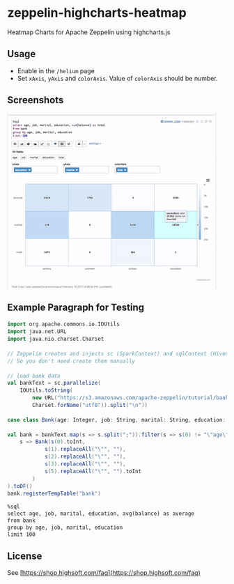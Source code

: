 # zeppelin-highcharts-heatmap

Heatmap Charts for Apache Zeppelin using highcharts.js

## Usage

- Enable in the `/helium` page
- Set `xAxis`, `yAxis` and `colorAxis`. Value of `colorAxis` should be number.  

## Screenshots 

![](https://raw.githubusercontent.com/1ambda/zeppelin-highcharts-heatmap/master/screenshots/heatmap-usage.gif)

## Example Paragraph for Testing

```scala
import org.apache.commons.io.IOUtils
import java.net.URL
import java.nio.charset.Charset

// Zeppelin creates and injects sc (SparkContext) and sqlContext (HiveContext or SqlContext)
// So you don't need create them manually

// load bank data
val bankText = sc.parallelize(
    IOUtils.toString(
        new URL("https://s3.amazonaws.com/apache-zeppelin/tutorial/bank/bank.csv"),
        Charset.forName("utf8")).split("\n"))

case class Bank(age: Integer, job: String, marital: String, education: String, balance: Integer)

val bank = bankText.map(s => s.split(";")).filter(s => s(0) != "\"age\"").map(
    s => Bank(s(0).toInt, 
            s(1).replaceAll("\"", ""),
            s(2).replaceAll("\"", ""),
            s(3).replaceAll("\"", ""),
            s(5).replaceAll("\"", "").toInt
        )
).toDF()
bank.registerTempTable("bank")
```

```
%sql 
select age, job, marital, education, avg(balance) as average
from bank
group by age, job, marital, education
limit 100
```

## License

See [https://shop.highsoft.com/faq](https://shop.highsoft.com/faq)
